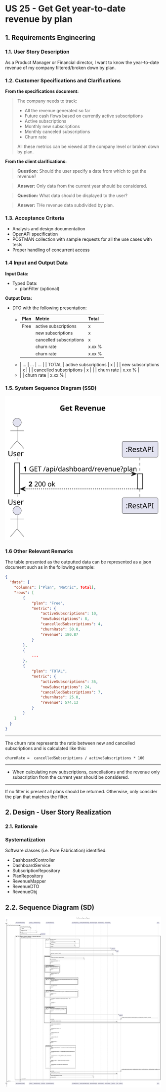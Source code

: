 # US 25 - Get Get year-to-date revenue by plan

## 1. Requirements Engineering

### 1.1. User Story Description

As a Product Manager or Financial director, I want to know the year-to-date revenue of my company filtered/broken down by plan.


### 1.2. Customer Specifications and Clarifications 

**From the specifications document:**
> The company needs to track:
> * All the revenue generated so far
> * Future cash flows based on currently active subscriptions
> * Active subscriptions
> * Monthly new subscriptions
> * Monthly canceled subscriptions
> * Churn rate
> 
> All these metrics can be viewed at the company level or broken down by plan. 



**From the client clarifications:**
> **Question:**
> Should the user specify a date from which to get the revenue?

>**Answer:**
> Only data from the current year should be considered.

> **Question:**
> What data should be displayed to the user?

>**Answer:**
> THe revenue data subdivided by plan. 

### 1.3. Acceptance Criteria

* Analysis and design documentation
* OpenAPI specification
* POSTMAN collection with sample requests for all the use cases with tests
* Proper handling of concurrent access

### 1.4 Input and Output Data

**Input Data:**
* Typed Data:
    * planFilter (optional)

**Output Data:**
* DTO with the following presentation:
  * | Plan  | Metric                  | Total  |                
    |:------|:------------------------|--------|
    | Free  | active subscriptions    | x      |
    |       | new subscriptions       | x      | 
    |       | cancelled subscriptions | x      |
    |       | churn rate              | x.xx % | 
    |       | churn rate              | x.xx % | 
  * | ...   | ...                     | ...    | 
    | TOTAL | active subscriptions    | x      |
    |       | new subscriptions       | x      | 
    |       | cancelled subscriptions | x      |
    |       | churn rate              | x.xx % | 
  * |       | churn rate              | x.xx % | 




### 1.5. System Sequence Diagram (SSD)


![US26-SSD](US26-SSD.svg)


### 1.6 Other Relevant Remarks

The table presented as the outputted data can be represented as a json document such as in the following example:
``` json
{
  "data": {
    "columns": ["Plan", "Metric", Total],
    "rows": [
        {
            "plan": "Free",
            "metric": {
                "activeSubscriptions": 10,
                "newSubscriptions": 8,
                "cancelledSubscriptions": 4,
                "churnRate": 50.0,
                "revenue": 180.87
            } 
        },
        {
            ...
        },
        {
            "plan": "TOTAL",
            "metric": {
                "activeSubscriptions": 36,
                "newSubscriptions": 24,
                "cancelledSubscriptions": 7,
                "churnRate": 25.0,
                "revenue": 574.13
            }
        }
    ]
  }
}
```

***

The churn rate represents the ratio between new and cancelled subscriptions and is calculated like this:
```
churnRate =  cancelledSubscriptions / activeSubscriptions * 100
```
***

* When calculating new subscriptions, cancellations and the revenue only subscription from the current year should be considered.

***
If no filter is present all plans should be returned. Otherwise, only consider the plan that matches the filter. 


## 2. Design - User Story Realization 

### 2.1. Rationale

### Systematization ##

Software classes (i.e. Pure Fabrication) identified:

* DashboardController
* DashboardService
* SubscriptionRepository
* PlanRepository
* RevenueMapper
* RevenueDTO
* RevenueObj

## 2.2. Sequence Diagram (SD)

![US26-SD](US26-SD.svg)



